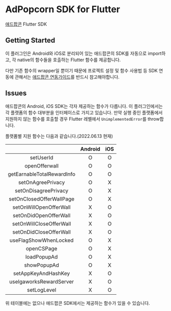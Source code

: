 # AdPopcorn SDK for Flutter

[애드팝콘](https://www.adpopcorn.com/) Flutter SDK

## Getting Started

이 플러그인은 Android와 iOS로 분리되어 있는 애드팝콘의 SDK를 자동으로 import하고, 각 native의 함수들을 호출하는 Flutter 함수를 제공합니다.

다만 기존 함수의 wrapper일 뿐이기 때문에 프로젝트 설정 및 함수 사용법 등 SDK 연동에 관해서는 [애드팝콘 연동가이드](https://adpopcorn.notion.site/SDK-af84236e11194a99ac6652f61cfaa669)를 반드시 참고해야합니다.


## Issues
애드팝콘의 Android, iOS SDK는 각자 제공하는 함수가 다릅니다. 이 플러그인에서는 각 플랫폼의 함수 대부분을 인터페이스로 가지고 있습니다. 만약 실행 중인 플랫폼에서 지원하지 않는 함수를 호출할 경우 Flutter 레벨에서 `UnimplementedError`를 throw합니다.

플랫폼별 지원 함수는 다음과 같습니다.(2022.06.13 현재)

|                            | Android | iOS |
|:--------------------------:|:-------:|:---:|
|          setUserId         |    O    |  O  |
|        openOfferwall       |    O    |  O  |
| getEarnableTotalRewardInfo |    O    |  O  |
|      setOnAgreePrivacy     |    O    |  X  |
|    setOnDisagreePrivacy    |    O    |  X  |
|  setOnClosedOfferWallPage  |    O    |  X  |
|   setOnWillOpenOfferWall   |    X    |  O  |
|    setOnDidOpenOfferWall   |    X    |  O  |
|   setOnWillCloseOfferWall  |    X    |  O  |
|   setOnDidCloseOfferWall   |    X    |  O  |
|    useFlagShowWhenLocked   |    O    |  X  |
|         openCSPage         |    O    |  X  |
|         loadPopupAd        |    O    |  X  |
|         showPopupAd        |    O    |  X  |
|     setAppKeyAndHashKey    |    X    |  O  |
|   useIgaworksRewardServer  |    X    |  O  |
|         setLogLevel        |    X    |  O  |

위 테이블에는 없으나 애드팝콘 SDK에서는 제공하는 함수가 있을 수 있습니다.

